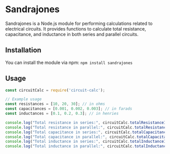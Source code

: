 # Sandrajones

Sandrajones is a Node.js module for performing calculations related to electrical circuits. It provides functions to calculate total resistance, capacitance, and inductance in both series and parallel circuits.

## Installation

You can install the module via npm: `npm install sandrajones`

## Usage
```javascript
const circuitCalc = require('circuit-calc');

// Example usage
const resistances = [10, 20, 30]; // in ohms
const capacitances = [0.001, 0.002, 0.003]; // in farads
const inductances = [0.1, 0.2, 0.3]; // in henries

console.log("Total resistance in series:", circuitCalc.totalResistanceInSeries(resistances));
console.log("Total resistance in parallel:", circuitCalc.totalResistanceInParallel(resistances));
console.log("Total capacitance in series:", circuitCalc.totalCapacitanceInSeries(capacitances));
console.log("Total capacitance in parallel:", circuitCalc.totalCapacitanceInParallel(capacitances));
console.log("Total inductance in series:", circuitCalc.totalInductanceInSeries(inductances));
console.log("Total inductance in parallel:", circuitCalc.totalInductanceInParallel(inductances));
```

